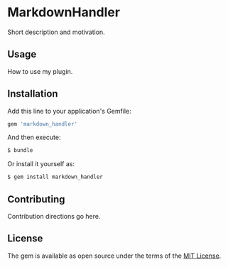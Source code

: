 # MarkdownHandler
Short description and motivation.

## Usage
How to use my plugin.

## Installation
Add this line to your application's Gemfile:

```ruby
gem 'markdown_handler'
```

And then execute:
```bash
$ bundle
```

Or install it yourself as:
```bash
$ gem install markdown_handler
```

## Contributing
Contribution directions go here.

## License
The gem is available as open source under the terms of the [MIT License](http://opensource.org/licenses/MIT).
